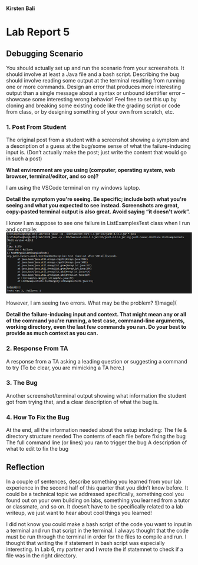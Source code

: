 #### Kirsten Bali
# Lab Report 5

## Debugging Scenario
You should actually set up and run the scenario from your screenshots. It should involve at least a Java file and a bash script. Describing the bug should involve reading some output at the terminal resulting from running one or more commands. Design an error that produces more interesting output than a single message about a syntax or unbound identifier error – showcase some interesting wrong behavior! Feel free to set this up by cloning and breaking some existing code like the grading script or code from class, or by designing something of your own from scratch, etc.

### 1. Post From Student

The original post from a student with a screenshot showing a symptom and a description of a guess at the bug/some sense of what
the failure-inducing input is. (Don’t actually make the post; just write the content that would go in such a post)

**What environment are you using (computer, operating system, web browser, terminal/editor, and so on)?**

I am using the VSCode terminal on my windows laptop.

**Detail the symptom you're seeing. Be specific; include both what you're seeing and what you expected to see instead. Screenshots are great, copy-pasted terminal output is also great. Avoid saying “it doesn't work”.**

I know I am suppose to see one failure in ListExamplesTest class when I run and compile:
![Image](Lab7MyFail.png)

However, I am seeing two errors. What may be the problem?
![Image](

**Detail the failure-inducing input and context. That might mean any or all of the command you're running, a test case, command-line arguments, working directory, even the last few commands you ran. Do your best to provide as much context as you can.**





### 2. Response From TA

A response from a TA asking a leading question or suggesting a command to try (To be clear, you are mimicking a TA here.)

### 3. The Bug

Another screenshot/terminal output showing what information the student got from trying that, and a clear description of what the bug is.

### 4. How To Fix the Bug

At the end, all the information needed about the setup including:
The file & directory structure needed
The contents of each file before fixing the bug
The full command line (or lines) you ran to trigger the bug
A description of what to edit to fix the bug


## Reflection

In a couple of sentences, describe something you learned from your lab experience in the second half of this quarter that you didn’t know before. It could be a technical topic we addressed specifically, something cool you found out on your own building on labs, something you learned from a tutor or classmate, and so on. It doesn’t have to be specifically related to a lab writeup, we just want to hear about cool things you learned!

I did not know you could make a bash script of the code you want to input in a terminal and run that script in the terminal. I always thought that the code must be run through the terminal in order for the files to compile and run. I thought that writing the if statement in bash script was especially interesting. In Lab 6, my partner and I wrote the if statemnet to check if a file was in the right directory. 
